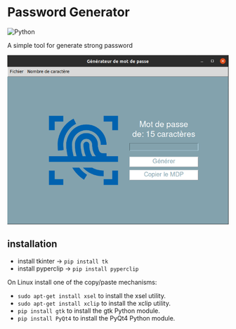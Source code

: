 # Password Generator

![Python](https://img.shields.io/badge/python-3670A0?style=for-the-badge&logo=python&logoColor=ffdd54)

A simple tool for generate strong password

![screenshot](assets/screenshot.png)

## installation

- install tkinter -> ```pip install tk```
- install pyperclip -> ```pip install pyperclip```

On Linux install one of the copy/paste mechanisms:

- ```sudo apt-get install xsel``` to install the xsel utility.
- ```sudo apt-get install xclip``` to install the xclip utility.
- ```pip install gtk``` to install the gtk Python module.
- ```pip install PyQt4``` to install the PyQt4 Python module.

